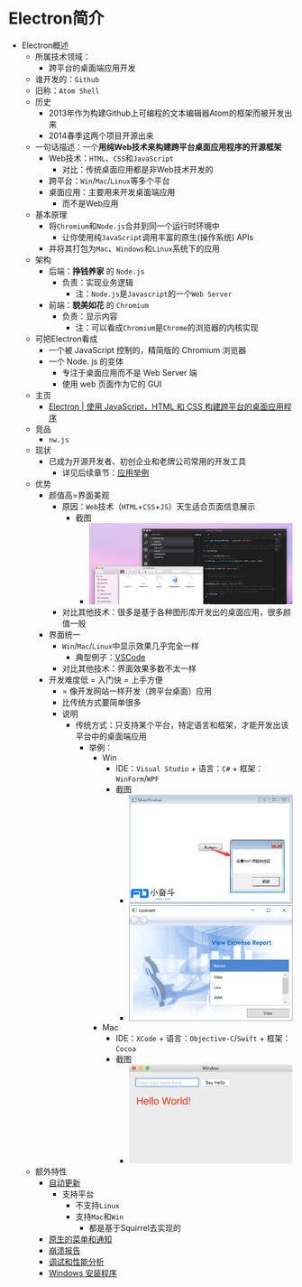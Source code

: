 # Electron简介

* Electron概述
    * 所属技术领域：
        * 跨平台的桌面端应用开发
    * 谁开发的：`Github`
    * 旧称：`Atom Shell`
    * 历史
      * 2013年作为构建Github上可编程的文本编辑器Atom的框架而被开发出来
      * 2014春季这两个项目开源出来
    * 一句话描述：一个**用纯Web技术来构建跨平台桌面应用程序的开源框架**
      * Web技术：`HTML`、`CSS`和`JavaScript`
        * 对比：传统桌面应用都是非Web技术开发的
      * 跨平台：`Win`/`Mac`/`Linux`等多个平台
      * 桌面应用：主要用来开发桌面端应用
        * 而不是Web应用
    * 基本原理
        * 将`Chromium`和`Node.js`合并到同一个运行时环境中
          * 让你使用纯`JavaScript`调用丰富的原生(操作系统) APIs 
        * 并将其打包为`Mac`、`Windows`和`Linux`系统下的应用
    * 架构
      * 后端：**挣钱养家** 的 `Node.js`
        * 负责：实现业务逻辑
          * 注：`Node.js`是`Javascript`的一个`Web Server`
      * 前端：**貌美如花** 的 `Chromium`
        * 负责：显示内容
          * 注：可以看成`Chromium`是`Chrome`的浏览器的内核实现
    * 可把Electron看成
        * 一个被 JavaScript 控制的，精简版的 Chromium 浏览器
        * 一个 Node. js 的变体
            * 专注于桌面应用而不是 Web Server 端
            * 使用 web 页面作为它的 GUI
    * 主页
      * [Electron | 使用 JavaScript，HTML 和 CSS 构建跨平台的桌面应用程序](https://www.electronjs.org)
    * 竞品
        * `nw.js`
    * 现状
        * 已成为开源开发者、初创企业和老牌公司常用的开发工具
          * 详见后续章节：[应用举例](https://book.crifan.com/books/desktop_app_framework_electron/website/electron_intro/who_use.html)
    * 优势
        * 颜值高=界面美观
            * 原因：`Web`技术（`HTML`+`CSS`+`JS`）天生适合页面信息展示
                * 截图
                    * ![electron_dev_easy_start](../assets/img/electron_dev_easy_start.jpg)
            * 对比其他技术：很多是基于各种图形库开发出的桌面应用，很多颜值一般
        * 界面统一
            * `Win`/`Mac`/`Linux`中显示效果几乎完全一样
                * 典型例子：[VSCode](https://book.crifan.com/books/best_editor_vscode/website/)
            * 对比其他技术：界面效果多数不太一样
        * 开发难度低 = 入门快 = 上手方便
            * = 像开发网站一样开发（跨平台桌面）应用
            * 比传统方式要简单很多
            * 说明
                * 传统方式：只支持某个平台，特定语言和框架，才能开发出该平台中的桌面端应用
                    * 举例：
                        * Win
                            * IDE：`Visual Studio` + 语言：`C#` + 框架：`WinForm`/`WPF`
                            * 截图
                                * ![win_vs_csharp_wpf_demo](../assets/img/win_vs_csharp_wpf_demo.png)
                                * ![win_vs_csharp_winform_demo](../assets/img/win_vs_csharp_winform_demo.png)
                        * Mac
                            * IDE：`XCode` + 语言：`Objective-C`/`Swift` + 框架：`Cocoa`
                            * 截图
                                * ![mac_xcode_oc_cocoa_demo](../assets/img/mac_xcode_oc_cocoa_demo.png)
    * 额外特性
        * [自动更新](https://www.electronjs.org/docs/api/auto-updater/)
            * 支持平台
              * 不支持`Linux`
              * 支持`Mac`和`Win`
                  * 都是基于Squirrel去实现的
        * [原生的菜单和通知](https://www.electronjs.org/docs/api/menu)
        * [崩溃报告](https://www.electronjs.org/docs/api/crash-reporter)
        * [调试和性能分析](https://www.electronjs.org/docs/api/content-tracing)
        * [Windows 安装程序](https://www.electronjs.org/docs/api/auto-updater/#windows)